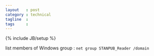 ```yaml
---
layout   : post
category : technical
tagline  : 
tags     : 
---
```

{% include JB/setup %}

list members of Windows group
:   `net group STANPUB_Reader /domain`
